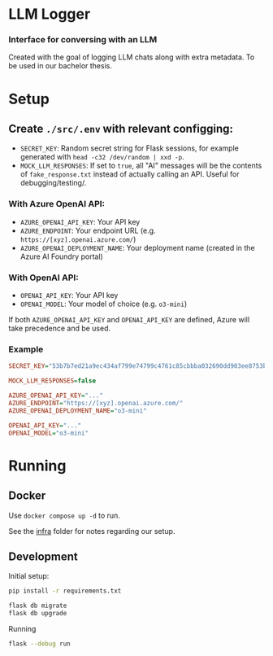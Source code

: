 # LLM Logger
### Interface for conversing with an LLM
Created with the goal of logging LLM chats along with extra metadata. To be used in our bachelor thesis.

# Setup
## Create `./src/.env` with relevant configging:
- `SECRET_KEY`: Random secret string for Flask sessions, for example generated with `head -c32 /dev/random | xxd -p`.
- `MOCK_LLM_RESPONSES`: If set to `true`, all "AI" messages will be the contents of `fake_response.txt` instead of actually calling an API. Useful for debugging/testing/.

### With Azure OpenAI API:
- `AZURE_OPENAI_API_KEY`: Your API key
- `AZURE_ENDPOINT`: Your endpoint URL (e.g. `https://[xyz].openai.azure.com/`)
- `AZURE_OPENAI_DEPLOYMENT_NAME`: Your deployment name (created in the Azure AI Foundry portal)

### With OpenAI API:
- `OPENAI_API_KEY`: Your API key
- `OPENAI_MODEL`: Your model of choice (e.g. `o3-mini`)

If both `AZURE_OPENAI_API_KEY` and `OPENAI_API_KEY` are defined, Azure will take precedence and be used.

### Example
```ini
SECRET_KEY="53b7b7ed21a9ec434af799e74799c4761c85cbbba032690dd903ee8753b6ce3da"

MOCK_LLM_RESPONSES=false

AZURE_OPENAI_API_KEY="..."
AZURE_ENDPOINT="https://[xyz].openai.azure.com/"
AZURE_OPENAI_DEPLOYMENT_NAME="o3-mini"

OPENAI_API_KEY="..."
OPENAI_MODEL="o3-mini"
```

# Running
## Docker
Use `docker compose up -d` to run.

See the [infra](./infra/README.md) folder for notes regarding our setup.


## Development
Initial setup:
```bash
pip install -r requirements.txt

flask db migrate
flask db upgrade
```

Running
```bash
flask --debug run
```